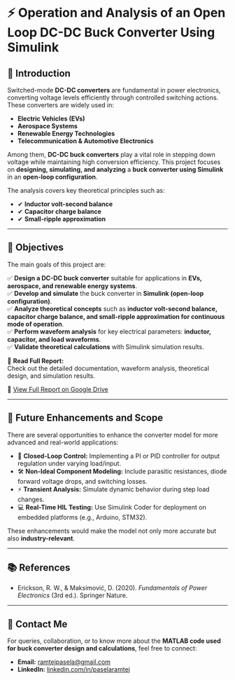 # ⚡ Operation and Analysis of an Open Loop DC-DC Buck Converter Using Simulink  

## 📌 Introduction  

Switched-mode **DC-DC converters** are fundamental in power electronics, converting voltage levels efficiently through controlled switching actions. These converters are widely used in:  

- **Electric Vehicles (EVs)**  
- **Aerospace Systems**  
- **Renewable Energy Technologies**  
- **Telecommunication & Automotive Electronics**  

Among them, **DC-DC buck converters** play a vital role in stepping down voltage while maintaining high conversion efficiency. This project focuses on **designing, simulating, and analyzing** a **buck converter using Simulink** in an **open-loop configuration**.  

The analysis covers key theoretical principles such as:  
- ✔ **Inductor volt-second balance**  
- ✔ **Capacitor charge balance**  
- ✔ **Small-ripple approximation**  

---

## 🎯 Objectives  

The main goals of this project are:  

✅ **Design a DC-DC buck converter** suitable for applications in **EVs, aerospace, and renewable energy systems**.  
✅ **Develop and simulate** the buck converter in **Simulink (open-loop configuration)**.  
✅ **Analyze theoretical concepts** such as **inductor volt-second balance, capacitor charge balance, and small-ripple approximation for continuous mode of operation**.  
✅ **Perform waveform analysis** for key electrical parameters: **inductor, capacitor, and load waveforms**.  
✅ **Validate theoretical calculations** with Simulink simulation results.  

📄 **Read Full Report:**  
Check out the detailed documentation, waveform analysis, theoretical design, and simulation results.

🔗 [View Full Report on Google Drive](https://drive.google.com/file/d/1kZBx8C-UtP2aZCR6diDzHX_-ae1TCZ3Q/view)

---

## 🚀 Future Enhancements and Scope  

There are several opportunities to enhance the converter model for more advanced and real-world applications:

- 🔁 **Closed-Loop Control:** Implementing a PI or PID controller for output regulation under varying load/input.
- 🛠️ **Non-Ideal Component Modeling:** Include parasitic resistances, diode forward voltage drops, and switching losses.
- ⚡ **Transient Analysis:** Simulate dynamic behavior during step load changes.
- 💻 **Real-Time HIL Testing:** Use Simulink Coder for deployment on embedded platforms (e.g., Arduino, STM32).
  
These enhancements would make the model not only more accurate but also **industry-relevant**.

---

## 📚 References  

- Erickson, R. W., & Maksimović, D. (2020). *Fundamentals of Power Electronics* (3rd ed.). Springer Nature.

---

## 📧 Contact Me  

For queries, collaboration, or to know more about the **MATLAB code used for buck converter design and calculations**, feel free to connect:

- **Email:** [ramtejpasela@gmail.com](mailto:ramtejpasela@gmail.com)  
- **LinkedIn:** [linkedin.com/in/paselaramtej](https://www.linkedin.com/in/paselaramtej)
